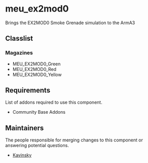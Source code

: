 meu_ex2mod0
=================

Brings the EX2MOD0 Smoke Grenade simulation to the ArmA3

## Classlist

### Magazines

* MEU_EX2MOD0_Green
* MEU_EX2MOD0_Red
* MEU_EX2MOD0_Yellow

## Requirements

List of addons required to use this component.

- Community Base Addons


## Maintainers

The people responsible for merging changes to this component or answering potential questions.

- [Kavinsky](https://github.com/kavinsky/)